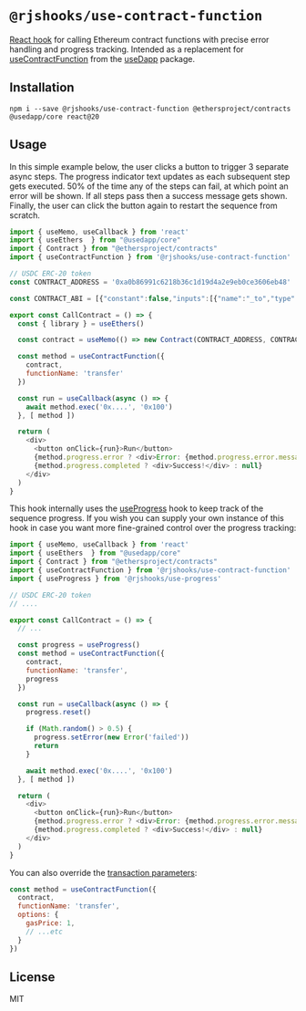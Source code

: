 # `@rjshooks/use-contract-function`

[React hook](https://reactjs.org/docs/hooks-intro.html) for calling Ethereum contract functions with precise error handling and progress tracking. Intended as a replacement for [useContractFunction](https://usedapp-docs.netlify.app/docs/API%20Reference/Hooks#usecontractfunction) from the [useDapp](https://usedapp.io/) package.


## Installation

```shell
npm i --save @rjshooks/use-contract-function @ethersproject/contracts @usedapp/core react@20
```

## Usage

In this simple example below, the user clicks a button to trigger 3 separate async steps. The progress indicator text updates as each subsequent step gets executed. 50% of the time any of the steps can fail, at which point an error will be shown. If all steps pass then a success message gets shown. Finally, the user can click the button again to restart the sequence from scratch.

```js
import { useMemo, useCallback } from 'react'
import { useEthers  } from "@usedapp/core"
import { Contract } from "@ethersproject/contracts"
import { useContractFunction } from '@rjshooks/use-contract-function'

// USDC ERC-20 token
const CONTRACT_ADDRESS = '0xa0b86991c6218b36c1d19d4a2e9eb0ce3606eb48'

const CONTRACT_ABI = [{"constant":false,"inputs":[{"name":"_to","type":"address"},{"name":"_value","type":"uint256"}],"name":"transfer","outputs":[{"name":"","type":"bool"}],"payable":false,"stateMutability":"nonpayable","type":"function"}]

export const CallContract = () => {
  const { library } = useEthers()

  const contract = useMemo(() => new Contract(CONTRACT_ADDRESS, CONTRACT_ABI, library), [ library ])

  const method = useContractFunction({ 
    contract, 
    functionName: 'transfer' 
  })

  const run = useCallback(async () => {
    await method.exec('0x....', '0x100')
  }, [ method ])

  return (
    <div>
      <button onClick={run}>Run</button>
      {method.progress.error ? <div>Error: {method.progress.error.message}</div> : null}
      {method.progress.completed ? <div>Success!</div> : null}
    </div>
  )
} 
```

This hook internally uses the [useProgress](https://www.npmjs.com/package/@rjshooks/use-progress) hook to keep track of the sequence progress. If you wish you can supply your own instance of this hook in case you want more fine-grained control over the progress tracking:

```js
import { useMemo, useCallback } from 'react'
import { useEthers  } from "@usedapp/core"
import { Contract } from "@ethersproject/contracts"
import { useContractFunction } from '@rjshooks/use-contract-function'
import { useProgress } from '@rjshooks/use-progress'

// USDC ERC-20 token
// ....

export const CallContract = () => {
  // ...

  const progress = useProgress()
  const method = useContractFunction({ 
    contract, 
    functionName: 'transfer', 
    progress 
  })

  const run = useCallback(async () => {
    progress.reset()

    if (Math.random() > 0.5) {
      progress.setError(new Error('failed'))
      return
    }

    await method.exec('0x....', '0x100')
  }, [ method ])

  return (
    <div>
      <button onClick={run}>Run</button>
      {method.progress.error ? <div>Error: {method.progress.error.message}</div> : null}
      {method.progress.completed ? <div>Success!</div> : null}
    </div>
  )
} 
```

You can also override the [transaction parameters](https://docs.ethers.io/v5/api/contract/contract/#contract-functionsSend):

```js
const method = useContractFunction({ 
  contract, 
  functionName: 'transfer',  
  options: {
    gasPrice: 1,
    // ...etc
  }
})
```


## License

MIT